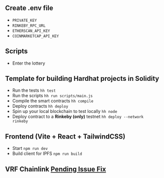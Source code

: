 ## Create .env file
- `PRIVATE_KEY`
- `RINKEBY_RPC_URL`
- `ETHERSCAN_API_KEY`
- `COINMARKETCAP_API_KEY`

## Scripts
- Enter the lottery

## Template for building Hardhat projects in Solidity
- Run the tests
`hh test`
- Run the scripts
`hh run scripts/main.js`
- Compile the smart contracts
`hh compile`
- Deploy contracts
`hh deploy`
- Spin up your local blockchain to test locally
`hh node`
- Deploy contract to a **Rinkeby (only)** testnet
`hh deploy --network rinkeby`

##  Frontend (Vite + React + TailwindCSS)
- Start
`npm run dev`
- Build client for IPFS
`npm run build`

## VRF Chainlink [Pending Issue Fix](https://stackoverflow.com/questions/62639935/chainlink-node-what-to-do-when-transactions-are-pending)
